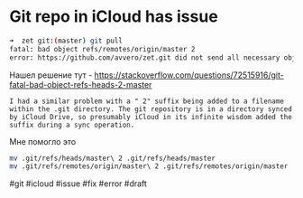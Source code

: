 # Git repo in iCloud has issue

```bash
➜  zet git:(master) git pull
fatal: bad object refs/remotes/origin/master 2
error: https://github.com/avvero/zet.git did not send all necessary objects
```

Нашел решение тут - https://stackoverflow.com/questions/72515916/git-fatal-bad-object-refs-heads-2-master
```
I had a similar problem with a " 2" suffix being added to a filename within the .git directory. The git repository is in a directory synced by iCloud Drive, so presumably iCloud in its infinite wisdom added the suffix during a sync operation.
```

Мне помогло это
```bash
mv .git/refs/heads/master\ 2 .git/refs/heads/master
mv .git/refs/remotes/origin/master\ 2 .git/refs/remotes/origin/master
```

#git #icloud #issue #fix #error
#draft